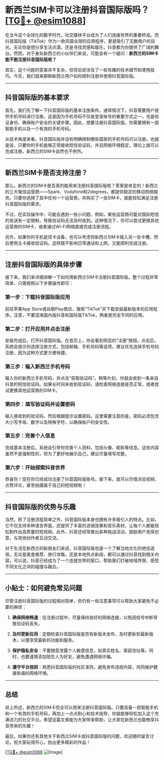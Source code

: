 # 新西兰SIM卡可以注册抖音国际版吗？[[TG💪+ @esim1088](https://t.me/s/esim1088)]

在当今这个全球化的数字时代，社交媒体平台成为了人们连接世界的重要桥梁。而抖音国际版（TikTok）作为一款风靡全球的应用程序，更是吸引了无数用户的目光。无论你是想分享生活点滴，还是寻找灵感和娱乐，抖音都为你提供了广阔的舞台。然而，对于身处新西兰的小伙伴们来说，可能会有一个疑问：**新西兰的SIM卡能不能注册抖音国际版呢？**

其实，这个问题的答案并不复杂，但背后却涉及了一些有趣的技术细节和使用技巧。今天，我们就来聊聊新西兰用户如何顺利注册并使用抖音国际版。

---

## 抖音国际版的基本要求

首先，我们先了解一下抖音国际版的基本注册条件。通常情况下，抖音需要用户提供手机号码进行注册。这是因为手机号码不仅是登录账号的重要方式之一，也是验证身份、确保账户安全的关键步骤。因此，想要注册抖音国际版，你需要拥有一部智能手机以及一个有效的手机号码。

从技术角度来看，抖音国际版并没有明确限制哪些国家的手机号码可以注册。也就是说，只要你的手机能够正常接收短信验证码，并且网络环境稳定，理论上就可以完成注册。新西兰的SIM卡自然也不例外。

---

## 新西兰SIM卡是否支持注册？

那么，新西兰的SIM卡是否真的能用来注册抖音国际版呢？答案是肯定的！新西兰的三大电信运营商——Spark、Vodafone和2degrees，都提供稳定的移动网络服务。只要你选择了其中任何一个运营商，并购买了一张SIM卡，就能轻松满足注册抖音国际版的需求。

不过，在实际操作中，可能会遇到一些小问题。例如，某些运营商可能对国际短信的发送有一定限制，导致验证码无法及时收到。这种情况下，你可以尝试更换其他运营商的SIM卡，或者通过Wi-Fi网络直接完成注册流程。

另外，如果你的手机是双卡设备，也可以考虑将新西兰SIM卡插入另一张卡槽，然后使用主卡接收验证码。这样既不影响日常通话和上网，又能顺利完成注册。

---

## 注册抖音国际版的具体步骤

接下来，我们来详细讲解一下如何用新西兰SIM卡注册抖音国际版。整个过程非常简单，只需按照以下步骤操作即可：

### 第一步：下载抖音国际版应用
前往苹果App Store或谷歌Play商店，搜索“TikTok”并下载安装最新版本的应用程序。注意，不要混淆国内版抖音和国际版TikTok，两者是完全不同的应用。

### 第二步：打开应用并点击注册
安装完成后，打开抖音国际版。在首页上，你会看到明显的“注册”按钮。点击后，系统会提示你选择注册方式，包括邮箱、手机号码等选项。建议优先选择手机号码注册，因为这种方式更方便快捷。

### 第三步：输入新西兰手机号码
输入你的新西兰手机号码，并点击“获取验证码”。稍等片刻，你就会收到一条来自抖音的短信验证码。如果长时间未收到验证码，请检查网络连接是否正常，或者尝试更换其他运营商的SIM卡。

### 第四步：填写验证码并设置密码
输入接收到的验证码，然后根据提示设置密码。这里需要注意的是，密码必须包含大小写字母、数字以及特殊字符，以确保账户的安全性。

### 第五步：完善个人信息
完成基本注册后，系统会引导你完善个人资料，包括头像、昵称等信息。这些内容虽然不是强制性的，但为了更好地展示自己，建议尽量填写完整。

### 第六步：开始探索抖音世界
恭喜你！现在你已经成功注册了抖音国际版账号。接下来，就可以尽情浏览视频、点赞评论，甚至拍摄属于自己的短视频啦！

---

## 抖音国际版的优势与乐趣

当然，除了注册流程简单之外，抖音国际版本身也拥有许多吸引人的特点。比如，它不仅支持多种语言界面，还提供了丰富的滤镜效果和音乐素材，让每个人都能轻松制作出高质量的短视频。此外，抖音还经常推出各种挑战活动，鼓励用户发挥创意，与其他创作者互动交流。

对于生活在新西兰的新朋友们来说，抖音国际版也是一个了解当地文化的绝佳途径。无论是美食推荐、旅行攻略，还是本地热点新闻，都可以通过抖音找到相关内容。可以说，抖音已经成为了一个连接世界的窗口，帮助我们打破地域界限，感受不同文化之间的碰撞与融合。

---

## 小贴士：如何避免常见问题

尽管注册抖音国际版的过程相对简单，但仍有一些注意事项可以帮助大家避免不必要的麻烦：

1. **确保网络畅通**：在注册过程中，尽量保持良好的网络连接，以免因信号中断导致验证码丢失。
   
2. **及时更新应用**：定期检查抖音国际版是否有新版本发布，及时更新到最新版本，以便享受最新的功能和服务。

3. **保护隐私安全**：不要随意泄露个人敏感信息，如真实姓名、家庭住址等。同时，也要谨慎添加陌生人为好友，避免遭遇网络诈骗。

4. **遵守平台规则**：熟悉抖音国际版的社区准则，避免发布违规内容，共同维护健康和谐的网络环境。

---

## 总结

综上所述，新西兰的SIM卡完全可以用来注册抖音国际版。只要具备一部智能手机和一个有效的手机号码，再加上一点点耐心和技术指导，你就能够轻松加入这个充满活力的社交平台。希望这篇文章能为大家带来帮助，让大家在新西兰也能畅享抖音带来的乐趣！

最后，如果你还有其他关于新西兰SIM卡或抖音国际版的问题，欢迎随时留言讨论。祝大家玩得开心，拍出更多精彩的作品！

[[TG💪+ @esim1088](https://t.me/s/esim1088) ![Image](https://i.postimg.cc/4NQfJmqS/Snipaste-2025-05-13-00-14-12.png)]